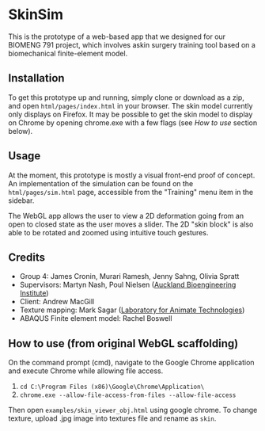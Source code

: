 # SkinSim

This is the prototype of a web-based app that we designed for our BIOMENG 791 project, which involves askin surgery training tool based on a biomechanical finite-element model.

## Installation

To get this prototype up and running, simply clone or download as a zip, and open `html/pages/index.html` in your browser.
The skin model currently only displays on Firefox. It may be possible to get the skin model to display on Chrome by opening chrome.exe with a few flags (see _How to use_ section below).

## Usage

At the moment, this prototype is mostly a visual front-end proof of concept. An implementation of the simulation can be found on the `html/pages/sim.html` page, accessible from the "Training" menu item in the sidebar.

The WebGL app allows the user to view a 2D deformation going from an open to closed state as the user moves a slider. The 2D "skin block" is also able to be rotated and zoomed using intuitive touch gestures.

## Credits

* Group 4: James Cronin, Murari Ramesh, Jenny Sahng, Olivia Spratt
* Supervisors: Martyn Nash, Poul Nielsen ([Auckland Bioengineering Institute](http://www.abi.auckland.ac.nz/en.html))
* Client: Andrew MacGill
* Texture mapping: Mark Sagar ([Laboratory for Animate Technologies](http://www.abi.auckland.ac.nz/en/about/our-research/animate-technologies.html))
* ABAQUS Finite element model: Rachel Boswell

## How to use (from original WebGL scaffolding)

On the command prompt (cmd), navigate to the Google Chrome application and execute Chrome while allowing file access.

1. `cd C:\Program Files (x86)\Google\Chrome\Application\`
2. `chrome.exe --allow-file-access-from-files --allow-file-access`

Then open `examples/skin_viewer_obj.html` using google chrome.
To change texture, upload .jpg image into textures file and rename as `skin`.


